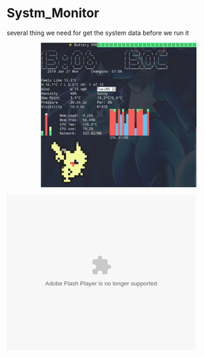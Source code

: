 # Systm_Monitor

several thing we need for get the system data before we run it


<p align="center">
  <img src="https://github.com/Karobben/Systm_Monitor/blob/master/Examples/image.png" width="350" title="hover text">
</p>


<object width="425" height="350">
  <param name="movie" value="http://www.youtube.com/user/wwwLoveWatercom?v=BTRN1YETpyg" />
  <param name="wmode" value="transparent" />
  <embed src="http://www.youtube.com/user/wwwLoveWatercom?v=BTRN1YETpyg"
         type="application/x-shockwave-flash"
         wmode="transparent" width="425" height="350" />
</object>
